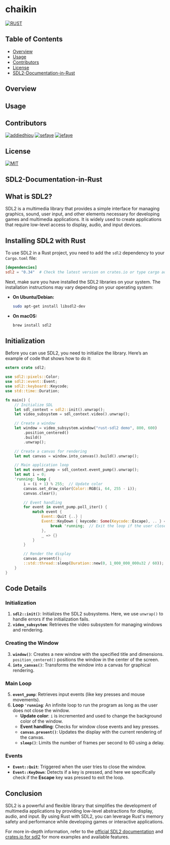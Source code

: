 # chaikin

[![RUST](https://img.shields.io/badge/Rust-black?style=for-the-badge&logo=rust&logoColor=#E57324)](src/main.rs)

## Table of Contents
- [Overview](#overview)
- [Usage](#usage)
- [Contributors](#contributors)
- [License](#license)
- [SDL2-Documentation-in-Rust](#sdl2-documentation-in-rust)



## Overview

## Usage

## Contributors

[![addiedhiou](https://shields.io/badge/addiedhiou-Zone01-blue)](http://learn.zone01dakar.sn/git/addiedhiou)
[![sefaye](https://shields.io/badge/sefaye-Zone01-blue)](http://learn.zone01dakar.sn/git/sefaye)
[![jefaye](https://shields.io/badge/jefaye-Zone01-blue)](http://learn.zone01dakar.sn/git/jefaye)

## License

[![MIT](https://shields.io/badge/License-MIT-yellow)](LICENSE)



## SDL2-Documentation-in-Rust

## What is SDL2?

SDL2 is a multimedia library that provides a simple interface for managing graphics, sound, user input, and other elements necessary for developing games and multimedia applications. It is widely used to create applications that require low-level access to display, audio, and input devices.

## Installing SDL2 with Rust

To use SDL2 in a Rust project, you need to add the `sdl2` dependency to your `Cargo.toml` file:

```toml
[dependencies]
sdl2 = "0.34"  # Check the latest version on crates.io or type cargo add sdl2 in the in the main repository
```

Next, make sure you have installed the SDL2 libraries on your system. The installation instructions may vary depending on your operating system:

- **On Ubuntu/Debian:**
  ```bash
  sudo apt-get install libsdl2-dev
  ```

- **On macOS:**
  ```bash
  brew install sdl2
  ```

## Initialization

Before you can use SDL2, you need to initialize the library. Here’s an example of code that shows how to do it:

```rust
extern crate sdl2;

use sdl2::pixels::Color;
use sdl2::event::Event;
use sdl2::keyboard::Keycode;
use std::time::Duration;

fn main() {
    // Initialize SDL
    let sdl_context = sdl2::init().unwrap();
    let video_subsystem = sdl_context.video().unwrap();

    // Create a window
    let window = video_subsystem.window("rust-sdl2 demo", 800, 600)
        .position_centered()
        .build()
        .unwrap();

    // Create a canvas for rendering
    let mut canvas = window.into_canvas().build().unwrap();

    // Main application loop
    let mut event_pump = sdl_context.event_pump().unwrap();
    let mut i = 0;
    'running: loop {
        i = (i + 1) % 255;  // Update color
        canvas.set_draw_color(Color::RGB(i, 64, 255 - i));
        canvas.clear();

        // Event handling
        for event in event_pump.poll_iter() {
            match event {
                Event::Quit {..} |
                Event::KeyDown { keycode: Some(Keycode::Escape), .. } => {
                    break 'running;  // Exit the loop if the user closes the window or presses Escape
                },
                _ => {}
            }
        }

        // Render the display
        canvas.present();
        ::std::thread::sleep(Duration::new(0, 1_000_000_000u32 / 60));  // Limit to 60 FPS
    }
}
```

## Code Details

### Initialization

1. **`sdl2::init()`**: Initializes the SDL2 subsystems. Here, we use `unwrap()` to handle errors if the initialization fails.
2. **`video_subsystem`**: Retrieves the video subsystem for managing windows and rendering.

### Creating the Window

3. **`window()`**: Creates a new window with the specified title and dimensions. `position_centered()` positions the window in the center of the screen.
4. **`into_canvas()`**: Transforms the window into a canvas for graphical rendering.

### Main Loop

5. **`event_pump`**: Retrieves input events (like key presses and mouse movements).
6. **Loop `'running`**: An infinite loop to run the program as long as the user does not close the window.
   - **Update color**: `i` is incremented and used to change the background color of the window.
   - **Event handling**: Checks for window close events and key presses.
   - **`canvas.present()`**: Updates the display with the current rendering of the canvas.
   - **`sleep()`**: Limits the number of frames per second to 60 using a delay.

### Events

- **`Event::Quit`**: Triggered when the user tries to close the window.
- **`Event::KeyDown`**: Detects if a key is pressed, and here we specifically check if the **Escape** key was pressed to exit the loop.

## Conclusion

SDL2 is a powerful and flexible library that simplifies the development of multimedia applications by providing low-level abstractions for display, audio, and input. By using Rust with SDL2, you can leverage Rust's memory safety and performance while developing games or interactive applications.

For more in-depth information, refer to the [official SDL2 documentation](https://wiki.libsdl.org/) and [crates.io for sdl2](https://crates.io/crates/sdl2) for more examples and available features.
